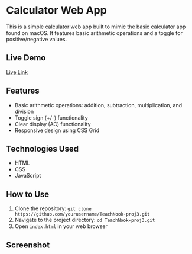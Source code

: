 # Calculator Web App

This is a simple calculator web app built to mimic the basic calculator app found on macOS. It features basic arithmetic operations and a toggle for positive/negative values.

<!-- ![Calculator Screenshot](path/to/your/image.png) -->
## Live Demo
[Live Link]([https://your-live-demo-link.com](https://roscdx.github.io/TeachNook-proj3/))

## Features
- Basic arithmetic operations: addition, subtraction, multiplication, and division
- Toggle sign (+/-) functionality
- Clear display (AC) functionality
- Responsive design using CSS Grid

## Technologies Used
- HTML
- CSS
- JavaScript

## How to Use
1. Clone the repository: `git clone https://github.com/yourusername/TeachNook-proj3.git`
2. Navigate to the project directory: `cd TeachNook-proj3.git`
3. Open `index.html` in your web browser

## Screenshot
<!-- ![Calculator Screenshot](path/to/your/image.png) -->

